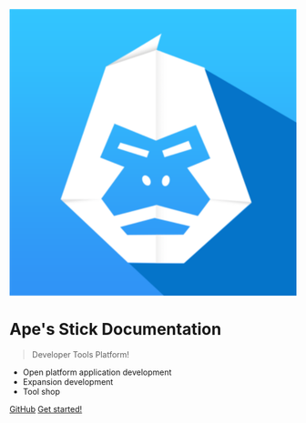 <!-- _coverpage.md -->

![logo](_media/icon.svg)

# Ape's Stick Documentation

> Developer Tools Platform!

- Open platform application development
- Expansion development
- Tool shop

<a href="https://github.com/yuanzhibang-tool/TTQM-Docs/" target="_blank">GitHub</a>
[Get started!](get_started)
